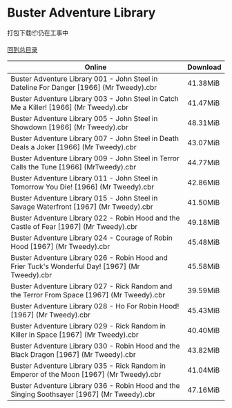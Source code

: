 # Buster Adventure Library

打包下载📦仍在工事中

[回到总目录](/Catalogs.md)







Online | Download
--- | ---
Buster Adventure Library 001 - John Steel in Dateline For Danger [1966] (Mr Tweedy).cbr | 41.38MiB
Buster Adventure Library 003 - John Steel in Catch Me a Killer! [1966] (Mr Tweedy).cbr | 41.47MiB
Buster Adventure Library 005 - John Steel in Showdown [1966] (Mr Tweedy).cbr | 48.31MiB
Buster Adventure Library 007 - John Steel in Death Deals a Joker [1966] (Mr Tweedy).cbr | 43.07MiB
Buster Adventure Library 009 - John Steel in Terror Calls the Tune [1966] (MrTweedy).cbr | 44.77MiB
Buster Adventure Library 011 - John Steel in Tomorrow You Die! [1966] (Mr Tweedy).cbr | 42.86MiB
Buster Adventure Library 015 - John Steel in Savage Waterfront [1967] (Mr Tweedy).cbr | 41.50MiB
Buster Adventure Library 022 - Robin Hood and the Castle of Fear [1967] (Mr Tweedy).cbr | 49.18MiB
Buster Adventure Library 024 - Courage of Robin Hood [1967] (Mr Tweedy).cbr | 45.48MiB
Buster Adventure Library 026 - Robin Hood and Frier Tuck's Wonderful Day! [1967] (Mr Tweedy).cbr | 45.58MiB
Buster Adventure Library 027 - Rick Random and the Terror From Space [1967] (Mr Tweedy).cbr | 39.59MiB
Buster Adventure Library 028 - Ho For Robin Hood! [1967] (Mr Tweedy).cbr | 45.43MiB
Buster Adventure Library 029 - Rick Random in Killer in Space [1967] (Mr Tweedy).cbr | 40.40MiB
Buster Adventure Library 030 - Robin Hood and the Black Dragon [1967] (Mr Tweedy).cbr | 43.82MiB
Buster Adventure Library 035 - Rick Random in Emperor of the Moon [1967] (Mr Tweedy).cbr | 41.04MiB
Buster Adventure Library 036 - Robin Hood and the Singing Soothsayer [1967] (Mr Tweedy).cbr | 47.16MiB